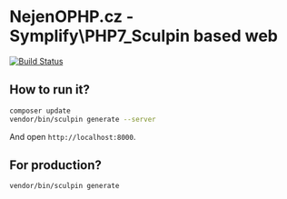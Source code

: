 # NejenOPHP.cz - Symplify\PHP7_Sculpin based web

[![Build Status](https://img.shields.io/travis/nejenophp/nejenophp.cz.svg?style=flat-square)](https://travis-ci.org/nejenophp/nejenophp.cz)


## How to run it?

```sh
composer update
vendor/bin/sculpin generate --server 
```

And open `http://localhost:8000`.

## For production?

```sh
vendor/bin/sculpin generate
```
